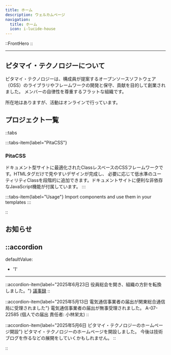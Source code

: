 ```yaml
---
title: ホーム
description: ウェルカムページ
navigation:
  title: ホーム
  icon: i-lucide-house
---
```


::FrontHero
::

***

## ピタマイ・テクノロジーについて

ピタマイ・テクノロジーは、構成員が提案するオープンソースソフトウェア（OSS）のライブラリやフレームワークの開発と保守、貢献を目的して創業されました。 メンバーの自律性を尊重するフラットな組織です。

所在地はありますが、活動はオンラインで行っています。

<!-- ::callout{icon="i-lucide-rocket" color="primary"}
Use MDC components for rich interactions!
:: -->

## プロジェクト一覧

::tabs

:::tabs-item{label="PitaCSS"}
### PitaCSS
ドキュメント型サイトに最適化されたClassレスベースのCSSフレームワークです。HTMLタグだけで見やすいデザインが完成し、
必要に応じて低水準のユーティリティClassを段階的に追加できます。ドキュメントサイトに便利な非依存なJavaScript機能が付属しています。
:::

:::tabs-item{label="Usage"}
Import components and use them in your templates
:::

::

## お知らせ

::accordion
---
defaultValue:
  - '1'
---

::accordion-item{label="2025年6月23日 役員総会を開き、組織の方針を転換しました。"}
[議事録](https://docs.google.com/document/d/1khvoRprPNWk-qRGtwCtlA-CPt7mlF-1l7d96FeDbrnM/edit?usp=sharing)
::

::accordion-item{label="2025年5月13日 電気通信事業者の届出が関東総合通信局に受理されました"}
電気通信事業者の届出が無事受理されました。
A-07-22585 (個人での届出 責任者: 小林栄太)
::

::accordion-item{label="2025年5月6日 ピタマイ・テクノロジーのホームページ開設"}
ピタマイ・テクノロジーのホームページを開設しました。
今後は技術ブログを作るなどの展開をしていくかもしれません。
::

::

